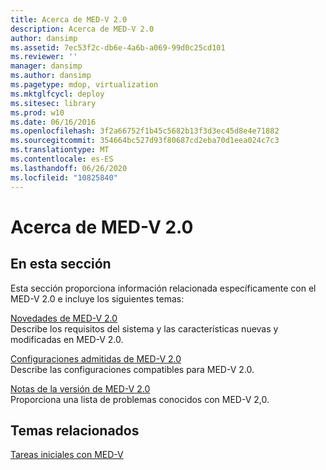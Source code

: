 ```yaml
---
title: Acerca de MED-V 2.0
description: Acerca de MED-V 2.0
author: dansimp
ms.assetid: 7ec53f2c-db6e-4a6b-a069-99d0c25cd101
ms.reviewer: ''
manager: dansimp
ms.author: dansimp
ms.pagetype: mdop, virtualization
ms.mktglfcycl: deploy
ms.sitesec: library
ms.prod: w10
ms.date: 06/16/2016
ms.openlocfilehash: 3f2a66752f1b45c5682b13f3d3ec45d8e4e71882
ms.sourcegitcommit: 354664bc527d93f80687cd2eba70d1eea024c7c3
ms.translationtype: MT
ms.contentlocale: es-ES
ms.lasthandoff: 06/26/2020
ms.locfileid: "10825840"
---
```

# Acerca de MED-V 2.0


## En esta sección


Esta sección proporciona información relacionada específicamente con el MED-V 2.0 e incluye los siguientes temas:

<a href="" id="what-s-new-in-med-v-2-0"></a>[Novedades de MED-V 2.0](whats-new-in-med-v-20.md)  
Describe los requisitos del sistema y las características nuevas y modificadas en MED-V 2.0.

<a href="" id="med-v-2-0-supported-configurations"></a>[Configuraciones admitidas de MED-V 2.0](med-v-20-supported-configurations.md)  
Describe las configuraciones compatibles para MED-V 2.0.

<a href="" id="med-v-2-0-release-notes"></a>[Notas de la versión de MED-V 2.0](med-v-20-release-notes.md)  
Proporciona una lista de problemas conocidos con MED-V 2,0.

## Temas relacionados


[Tareas iniciales con MED-V](getting-started-with-med-vmedv2.md)

 

 





